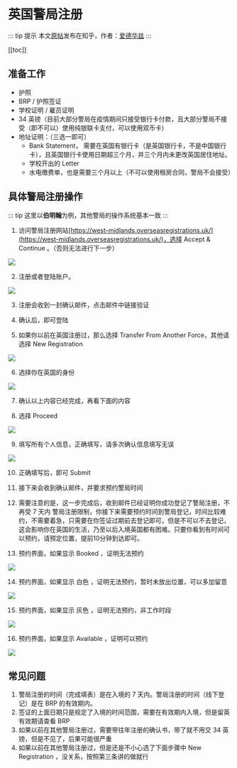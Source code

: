 # 英国警局注册

::: tip 提示
本文[原帖](https://zhuanlan.zhihu.com/p/317481517)发布在知乎，作者：[爱德华兹](https://www.zhihu.com/people/edwards-80)
:::

[[toc]]

## 准备工作

* 护照
* BRP / 护照签证
* 学校证明 / 雇员证明
* 34 英镑（目前大部分警局在疫情期间只接受银行卡付款，且大部分警局不接受（即不可以）使用纯银联卡支付，可以使用双币卡）
* 地址证明：（三选一即可）
  * Bank Statement， 需要在英国有银行卡（是英国银行卡，不是中国银行卡），且英国银行卡使用日期超三个月，并三个月内未更改英国居住地址。
  * 学校开出的 Letter
  * 水电缴费单，也是需要三个月以上（不可以使用租房合同，警局不会接受）

## 具体警局注册操作

::: tip
这里以**伯明翰**为例，其他警局的操作系统基本一致
:::

1. 访问警局注册网站[https://west-midlands.overseasregistrations.uk/](https://west-midlands.overseasregistrations.uk/)，选择 Accept & Continue 。（否则无法进行下一步）

![](./1.jpg)

2. 注册或者登陆账户。

![](./2.jpg)

3. 注册会收到一封确认邮件，点击邮件中链接验证

4. 确认后，即可登陆

5. 如果你以前在英国注册过，那么选择 Transfer From Another Force，其他请选择 New Registration

![](./3.jpg)

6. 选择你在英国的身份

![](./4.jpeg)

7. 确认以上内容已经完成，再看下面的内容

8. 选择 Proceed

![](./5.jpeg)

9. 填写所有个人信息，正确填写，请多次确认信息填写无误

![](./6.jpeg)

10. 正确填写后，即可 Submit

11. 接下来会收到确认邮件，并要求预约警局时间

12. 需要注意的是，这一步完成后，收到邮件已经证明你成功登记了警局注册，不再受 7 天内 警局注册限制，你接下来需要预约时间到警局登记，时间比较难约，不需要着急，只需要在你签证过期前去登记即可，但是不可以不去登记，这会影响你在英国的生活，乃至以后入境英国都有困难。只要你看到有时间可以预约，请预定位置，提前10分钟到达即可。

13. 预约界面，如果显示 Booked ，证明无法预约

![](./7.jpg)

14. 预约界面，如果显示 白色 ，证明无法预约，暂时未放出位置，可以多加留意

![](./8.jpg)

15. 预约界面，如果显示 灰色 ，证明无法预约，非工作时段

![](./9.jpg)

16. 预约界面，如果显示 Available ，证明可以预约

![](./10.jpg)


## 常见问题

1. 警局注册的时间（完成填表）是在入境的 7 天内。警局注册的时间（线下登记）是在 BRP 的有效期内。
2. 签证的上面日期只是规定了入境的时间范围，需要在有效期内入境，但是留英有效期请查看 BRP
3. 如果以前在其他警局注册过，需要带往年注册的确认书，带了就不用交 34 英镑，但是不见了，后果可能很严重
4. 如果以前在其他警局注册过，但是还是不小心选了下面步骤中 New Registration ，没关系，按照第三条讲的做就行